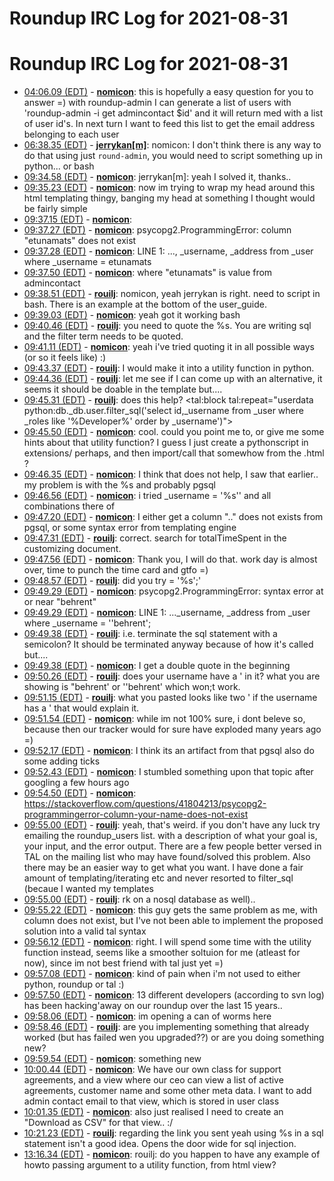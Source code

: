# Roundup IRC Log for 2021-08-31 #
# Roundup IRC Log for 2021-08-31
* <a href="#04:06.09" id="04:06.09">04:06.09 (EDT)</a> - __[nomicon](https://github.com/nomicon)__: this is hopefully a easy question for you to answer =) with roundup-admin I can generate a list of users with 'roundup-admin -i <tracker home> get admincontact $id' and it will return med with a list of user id's. In next turn I want to feed this list to get the email address belonging to each user
* <a href="#06:38.35" id="06:38.35">06:38.35 (EDT)</a> - __[jerrykan[m]](https://github.com/jerrykan[m])__: nomicon: I don't think there is any way to do that using just `round-admin`, you would need to script something up in python... or bash
* <a href="#09:34.58" id="09:34.58">09:34.58 (EDT)</a> - __[nomicon](https://github.com/nomicon)__: jerrykan[m]: yeah I solved it, thanks..
* <a href="#09:35.23" id="09:35.23">09:35.23 (EDT)</a> - __[nomicon](https://github.com/nomicon)__: now im trying to wrap my head around this html templating thingy, banging my head at something I thought would be fairly simple
* <a href="#09:37.15" id="09:37.15">09:37.15 (EDT)</a> - __[nomicon](https://github.com/nomicon)__: <td tal:define="admincontact python:sa.admincontact.plain()" tal:content="python:db._db.user.filter_sql('select id, _username, _address from _user where _username = %s' % ( admincontact ))"></td>
* <a href="#09:37.27" id="09:37.27">09:37.27 (EDT)</a> - __[nomicon](https://github.com/nomicon)__: psycopg2.ProgrammingError: column "etunamats" does not exist
* <a href="#09:37.28" id="09:37.28">09:37.28 (EDT)</a> - __[nomicon](https://github.com/nomicon)__: LINE 1: ..., _username, _address from _user where _username = etunamats
* <a href="#09:37.50" id="09:37.50">09:37.50 (EDT)</a> - __[nomicon](https://github.com/nomicon)__: where "etunamats" is value from admincontact
* <a href="#09:38.51" id="09:38.51">09:38.51 (EDT)</a> - __[rouilj](https://github.com/rouilj)__: nomicon, yeah jerrykan is right. need to script in bash. There is an example at the bottom of the user_guide.
* <a href="#09:39.03" id="09:39.03">09:39.03 (EDT)</a> - __[nomicon](https://github.com/nomicon)__: yeah got it working bash
* <a href="#09:40.46" id="09:40.46">09:40.46 (EDT)</a> - __[rouilj](https://github.com/rouilj)__: you need to quote the %s. You are writing sql and the filter term needs to be quoted.
* <a href="#09:41.11" id="09:41.11">09:41.11 (EDT)</a> - __[nomicon](https://github.com/nomicon)__: yeah i've tried quoting it in all possible ways (or so it feels like) :)
* <a href="#09:43.37" id="09:43.37">09:43.37 (EDT)</a> - __[rouilj](https://github.com/rouilj)__: I would make it into a utility function in python.
* <a href="#09:44.36" id="09:44.36">09:44.36 (EDT)</a> - __[rouilj](https://github.com/rouilj)__: let me see if I can come up with an alternative, it seems it should be doable in the template but....
* <a href="#09:45.31" id="09:45.31">09:45.31 (EDT)</a> - __[rouilj](https://github.com/rouilj)__: does this help? <tal:block tal:repeat="userdata python:db._db.user.filter_sql('select id,_username from _user where _roles like \'%Developer%\' order by _username')">
* <a href="#09:45.50" id="09:45.50">09:45.50 (EDT)</a> - __[nomicon](https://github.com/nomicon)__: cool. could you point me to, or give me some hints about that utility function? I guess I just create a pythonscript in extensions/ perhaps, and then import/call that somewhow from the .html ?
* <a href="#09:46.35" id="09:46.35">09:46.35 (EDT)</a> - __[nomicon](https://github.com/nomicon)__: I think that does not help, I saw that earlier.. my problem is with the %s and probably pgsql
* <a href="#09:46.56" id="09:46.56">09:46.56 (EDT)</a> - __[nomicon](https://github.com/nomicon)__: i tried _username = \'%s\'' and all combinations there of
* <a href="#09:47.20" id="09:47.20">09:47.20 (EDT)</a> - __[nomicon](https://github.com/nomicon)__: I either get a column ".." does not exists from pgsql, or some syntax error from templating engine
* <a href="#09:47.31" id="09:47.31">09:47.31 (EDT)</a> - __[rouilj](https://github.com/rouilj)__: correct. search for totalTimeSpent in the customizing document.
* <a href="#09:47.56" id="09:47.56">09:47.56 (EDT)</a> - __[nomicon](https://github.com/nomicon)__: Thank you, I will do that. work day is almost over, time to punch the time card and gtfo =)
* <a href="#09:48.57" id="09:48.57">09:48.57 (EDT)</a> - __[rouilj](https://github.com/rouilj)__: did you try = \'%s\';'
* <a href="#09:49.29" id="09:49.29">09:49.29 (EDT)</a> - __[nomicon](https://github.com/nomicon)__: psycopg2.ProgrammingError: syntax error at or near "behrent"
* <a href="#09:49.29" id="09:49.29">09:49.29 (EDT)</a> - __[nomicon](https://github.com/nomicon)__: LINE 1: ..._username, _address from _user where _username = ''behrent';
* <a href="#09:49.38" id="09:49.38">09:49.38 (EDT)</a> - __[rouilj](https://github.com/rouilj)__: i.e. terminate the sql statement with a semicolon? It should be terminated anyway because of how it's called but....
* <a href="#09:49.38" id="09:49.38">09:49.38 (EDT)</a> - __[nomicon](https://github.com/nomicon)__: I get a double quote in the beginning
* <a href="#09:50.26" id="09:50.26">09:50.26 (EDT)</a> - __[rouilj](https://github.com/rouilj)__: does your username have a ' in it? what you are showing is "behrent' or ''behrent' which won;t work.
* <a href="#09:51.15" id="09:51.15">09:51.15 (EDT)</a> - __[rouilj](https://github.com/rouilj)__: what you pasted looks like two ' if the username has a ' that would explain it.
* <a href="#09:51.54" id="09:51.54">09:51.54 (EDT)</a> - __[nomicon](https://github.com/nomicon)__: while im not 100% sure, i dont beleve so, because then our tracker would for sure have exploded many years ago =)
* <a href="#09:52.17" id="09:52.17">09:52.17 (EDT)</a> - __[nomicon](https://github.com/nomicon)__: I think its an artifact from that pgsql also do some adding ticks
* <a href="#09:52.43" id="09:52.43">09:52.43 (EDT)</a> - __[nomicon](https://github.com/nomicon)__: I stumbled something upon that topic after googling a few hours ago
* <a href="#09:54.50" id="09:54.50">09:54.50 (EDT)</a> - __[nomicon](https://github.com/nomicon)__: <https://stackoverflow.com/questions/41804213/psycopg2-programmingerror-column-your-name-does-not-exist>
* <a href="#09:55.00" id="09:55.00">09:55.00 (EDT)</a> - __[rouilj](https://github.com/rouilj)__: yeah, that's weird. if you don't have any luck try emailing the roundup_users list. with a description of what your goal is, your input, and the error output. There are a few people better versed in TAL  on the mailing list who may have found/solved this problem. Also there may be an easier way to get what you want. I have done a fair amount of templating/iterating etc and never resorted to filter_sql (becaue I wanted my templates
* <a href="#09:55.00" id="09:55.00">09:55.00 (EDT)</a> - __[rouilj](https://github.com/rouilj)__: rk on a nosql database as well)..
* <a href="#09:55.22" id="09:55.22">09:55.22 (EDT)</a> - __[nomicon](https://github.com/nomicon)__: this guy gets the same problem as me, with column does not exist, but I've not been able to implement the proposed solution into a valid tal syntax
* <a href="#09:56.12" id="09:56.12">09:56.12 (EDT)</a> - __[nomicon](https://github.com/nomicon)__: right. I will spend some time with the utility function instead, seems like a smoother soltuion for me (atleast for now), since im not best friend with tal just yet =)
* <a href="#09:57.08" id="09:57.08">09:57.08 (EDT)</a> - __[nomicon](https://github.com/nomicon)__: kind of pain when i'm not used to either python, roundup or tal :)
* <a href="#09:57.50" id="09:57.50">09:57.50 (EDT)</a> - __[nomicon](https://github.com/nomicon)__: 13 different developers (according to svn log) has been hacking'away on our roundup over the last 15 years..
* <a href="#09:58.06" id="09:58.06">09:58.06 (EDT)</a> - __[nomicon](https://github.com/nomicon)__: im opening a can of worms here
* <a href="#09:58.46" id="09:58.46">09:58.46 (EDT)</a> - __[rouilj](https://github.com/rouilj)__: are you implementing something that already worked (but has failed wen you upgraded??) or are you doing something new?
* <a href="#09:59.54" id="09:59.54">09:59.54 (EDT)</a> - __[nomicon](https://github.com/nomicon)__: something new
* <a href="#10:00.44" id="10:00.44">10:00.44 (EDT)</a> - __[nomicon](https://github.com/nomicon)__: We have our own class for support agreements, and a view where our ceo can view a list of active agreements, customer name and some other meta data. I want to add admin contact email to that view, which is stored in user class
* <a href="#10:01.35" id="10:01.35">10:01.35 (EDT)</a> - __[nomicon](https://github.com/nomicon)__: also just realised I need to create an "Download as CSV" for that view.. :/
* <a href="#10:21.23" id="10:21.23">10:21.23 (EDT)</a> - __[rouilj](https://github.com/rouilj)__: regarding the link you sent yeah using %s in a sql statement isn't a good idea. Opens the door wide for sql injection.
* <a href="#13:16.34" id="13:16.34">13:16.34 (EDT)</a> - __[nomicon](https://github.com/nomicon)__: rouilj: do you happen to have any example of howto passing argument to a utility function, from html view?
